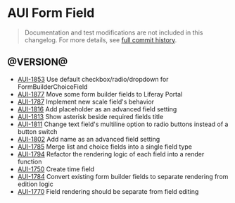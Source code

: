 # AUI Form Field

> Documentation and test modifications are not included in this changelog. For more details, see [full commit history](https://github.com/liferay/alloy-ui/commits/master/src/aui-form-field).

## @VERSION@

* [AUI-1853](https://issues.liferay.com/browse/AUI-1853) Use default checkbox/radio/dropdown for FormBuilderChoiceField
* [AUI-1877](https://issues.liferay.com/browse/AUI-1877) Move some form builder fields to Liferay Portal
* [AUI-1787](https://issues.liferay.com/browse/AUI-1787) Implement new scale field's behavior
* [AUI-1816](https://issues.liferay.com/browse/AUI-1816) Add placeholder as an advanced field setting
* [AUI-1813](https://issues.liferay.com/browse/AUI-1813) Show asterisk beside required fields title
* [AUI-1811](https://issues.liferay.com/browse/AUI-1811) Change text field's multiline option to radio buttons instead of a button switch
* [AUI-1802](https://issues.liferay.com/browse/AUI-1802) Add name as an advanced field setting
* [AUI-1785](https://issues.liferay.com/browse/AUI-1785) Merge list and choice fields into a single field type
* [AUI-1794](https://issues.liferay.com/browse/AUI-1794) Refactor the rendering logic of each field into a render function
* [AUI-1750](https://issues.liferay.com/browse/AUI-1750) Create time field
* [AUI-1784](https://issues.liferay.com/browse/AUI-1784) Convert existing form builder fields to separate rendering from edition logic
* [AUI-1770](https://issues.liferay.com/browse/AUI-1770) Field rendering should be separate from field editing
